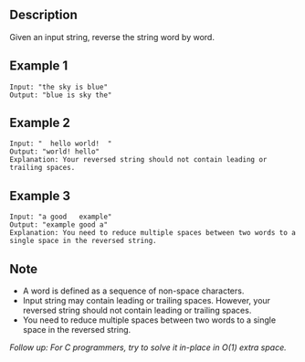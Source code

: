 ## Description

Given an input string, reverse the string word by word.

## Example 1

```
Input: "the sky is blue"
Output: "blue is sky the"
```

## Example 2

```
Input: "  hello world!  "
Output: "world! hello"
Explanation: Your reversed string should not contain leading or trailing spaces.
```

## Example 3

```
Input: "a good   example"
Output: "example good a"
Explanation: You need to reduce multiple spaces between two words to a single space in the reversed string.
``` 

## Note
* A word is defined as a sequence of non-space characters.
* Input string may contain leading or trailing spaces. However, your reversed string should not contain leading or trailing spaces.
* You need to reduce multiple spaces between two words to a single space in the reversed string.
 
*Follow up: For C programmers, try to solve it in-place in O(1) extra space.*

